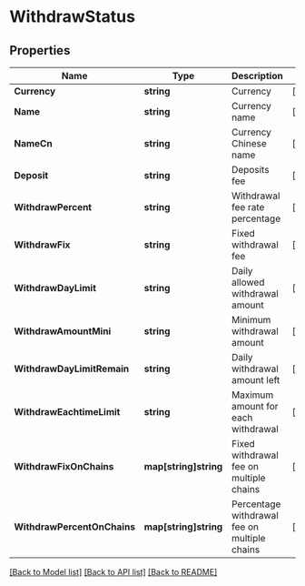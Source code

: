 # WithdrawStatus

## Properties

Name | Type | Description | Notes
------------ | ------------- | ------------- | -------------
**Currency** | **string** | Currency | [optional] 
**Name** | **string** | Currency name | [optional] 
**NameCn** | **string** | Currency Chinese name | [optional] 
**Deposit** | **string** | Deposits fee | [optional] 
**WithdrawPercent** | **string** | Withdrawal fee rate percentage | [optional] 
**WithdrawFix** | **string** | Fixed withdrawal fee | [optional] 
**WithdrawDayLimit** | **string** | Daily allowed withdrawal amount | [optional] 
**WithdrawAmountMini** | **string** | Minimum withdrawal amount | [optional] 
**WithdrawDayLimitRemain** | **string** | Daily withdrawal amount left | [optional] 
**WithdrawEachtimeLimit** | **string** | Maximum amount for each withdrawal | [optional] 
**WithdrawFixOnChains** | **map[string]string** | Fixed withdrawal fee on multiple chains | [optional] 
**WithdrawPercentOnChains** | **map[string]string** | Percentage withdrawal fee on multiple chains | [optional] 

[[Back to Model list]](../README.md#documentation-for-models) [[Back to API list]](../README.md#documentation-for-api-endpoints) [[Back to README]](../README.md)



